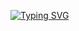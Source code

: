 [![Typing SVG](https://readme-typing-svg.demolab.com?font=Jetbrains+Mono&duration=3000&pause=1000&color=B044F7&random=false&width=435&lines=Mainly+using+Rust+for+projects;Trying+out+linux+mint)](https://git.io/typing-svg)
